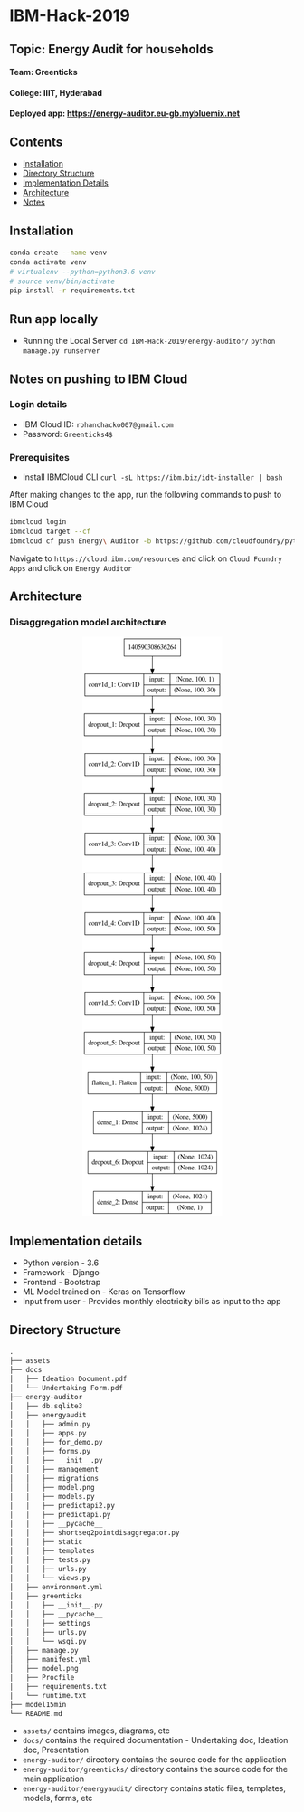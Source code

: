 # IBM-Hack-2019
## Topic: Energy Audit for households
#### Team: Greenticks
#### College: IIIT, Hyderabad
#### Deployed app: <https://energy-auditor.eu-gb.mybluemix.net>


## Contents

* [Installation](#installation)
* [Directory Structure](#directory-structure)
* [Implementation Details](#implementation-details)
* [Architecture](#architecture)
* [Notes](#notes)

## Installation
```bash
conda create --name venv
conda activate venv
# virtualenv --python=python3.6 venv
# source venv/bin/activate
pip install -r requirements.txt
```

## Run app locally

* Running the Local Server
`cd IBM-Hack-2019/energy-auditor/`
`python manage.py runserver`


## Notes on pushing to IBM Cloud

### Login details
* IBM Cloud ID: `rohanchacko007@gmail.com`
* Password: `Greenticks4$`

### Prerequisites
* Install IBMCloud CLI `curl -sL https://ibm.biz/idt-installer | bash
`  

After making changes to the app, run the following commands to push to IBM Cloud
```bash
ibmcloud login
ibmcloud target --cf
ibmcloud cf push Energy\ Auditor -b https://github.com/cloudfoundry/python-buildpack#v1.6.34
```

Navigate to `https://cloud.ibm.com/resources` and click on `Cloud Foundry Apps` and click on `Energy Auditor`

## Architecture

### Disaggregation model architecture
<p align="center">
  <img src="https://github.com/RohanChacko/IBM-Hack-2019/blob/master/assets/model.png" alt="Disaggregation Model  "/>
</p>

## Implementation details

* Python version - 3.6
* Framework - Django
* Frontend - Bootstrap
* ML Model trained on - Keras on Tensorflow
* Input from user - Provides monthly electricity bills as input to the app

## Directory Structure

```
.
├── assets
├── docs
│   ├── Ideation Document.pdf
│   └── Undertaking Form.pdf
├── energy-auditor
│   ├── db.sqlite3
│   ├── energyaudit
│   │   ├── admin.py
│   │   ├── apps.py
│   │   ├── for_demo.py
│   │   ├── forms.py
│   │   ├── __init__.py
│   │   ├── management
│   │   ├── migrations
│   │   ├── model.png
│   │   ├── models.py
│   │   ├── predictapi2.py
│   │   ├── predictapi.py
│   │   ├── __pycache__
│   │   ├── shortseq2pointdisaggregator.py
│   │   ├── static
│   │   ├── templates
│   │   ├── tests.py
│   │   ├── urls.py
│   │   └── views.py
│   ├── environment.yml
│   ├── greenticks
│   │   ├── __init__.py
│   │   ├── __pycache__
│   │   ├── settings
│   │   ├── urls.py
│   │   └── wsgi.py
│   ├── manage.py
│   ├── manifest.yml
│   ├── model.png
│   ├── Procfile
│   ├── requirements.txt
│   └── runtime.txt
├── model15min
└── README.md

```

* `assets/` contains images, diagrams, etc
* `docs/` contains the required documentation - Undertaking doc, Ideation doc, Presentation
* `energy-auditor/` directory contains the source code for the application
* `energy-auditor/greenticks/` directory contains the source code for the main application
* `energy-auditor/energyaudit/` directory contains static files, templates, models, forms, etc
